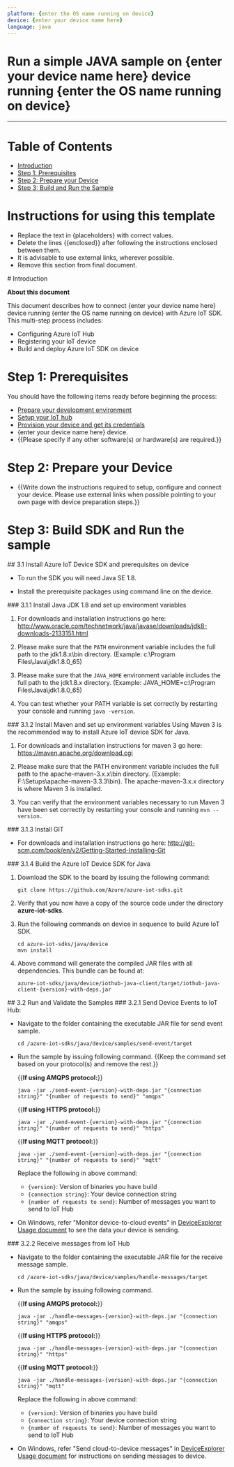 ```yaml
---
platform: {enter the OS name running on device}
device: {enter your device name here}
language: java
---
```


Run a simple JAVA sample on {enter your device name here} device running {enter the OS name running on device}
===
---

# Table of Contents

-   [Introduction](#Introduction)
-   [Step 1: Prerequisites](#Prerequisites)
-   [Step 2: Prepare your Device](#PrepareDevice)
-   [Step 3: Build and Run the Sample](#Build)

# Instructions for using this template

-   Replace the text in {placeholders} with correct values.
-   Delete the lines {{enclosed}} after following the instructions enclosed between them.
-   It is advisable to use external links, wherever possible.
-   Remove this section from final document.

<a name="Introduction"/>
# Introduction

**About this document**

This document describes how to connect {enter your device name here} device running {enter the OS name running on device} with Azure IoT SDK. This multi-step process includes:
-   Configuring Azure IoT Hub
-   Registering your IoT device
-   Build and deploy Azure IoT SDK on device

<a name="Prerequisites"></a>
# Step 1: Prerequisites

You should have the following items ready before beginning the process:

-   [Prepare your development environment][setup-devbox-windows]
-   [Setup your IoT hub][lnk-setup-iot-hub]
-   [Provision your device and get its credentials][lnk-manage-iot-hub]
-   {enter your device name here} device.
-   {{Please specify if any other software(s) or hardware(s) are required.}}

<a name="PrepareDevice"></a>
# Step 2: Prepare your Device
-   {{Write down the instructions required to setup, configure and connect your device. Please use external links when possible pointing to your own page with device preparation steps.}}

<a name="Build"></a>
# Step 3: Build SDK and Run the sample

<a name="Step_3_1"/>
## 3.1 Install Azure IoT Device SDK and prerequisites on device

-   To run the SDK you will need Java SE 1.8.

-   Install the prerequisite packages using command line on the device.

<a name="Step_3_1_1"/>
### 3.1.1  Install Java JDK 1.8 and set up environment variables
        
1.  For downloads and installation instructions go here: <http://www.oracle.com/technetwork/java/javase/downloads/jdk8-downloads-2133151.html>
       
2.  Please make sure that the `PATH` environment variable includes the full path to the jdk1.8.x\bin directory. (Example: c:\Program Files\Java\jdk1.8.0_65)
        
3.  Please make sure that the `JAVA_HOME` environment variable includes the full path to the jdk1.8.x directory. (Example: JAVA_HOME=c:\Program Files\Java\jdk1.8.0_65)

4.  You can test whether your PATH variable is set correctly by restarting your console and running `java -version`.

<a name="Step_3_1_2"/>
### 3.1.2  Install Maven and set up environment variables
Using Maven 3 is the recommended way to install Azure IoT device SDK for Java.

1.  For downloads and installation instructions for maven 3 go here: <https://maven.apache.org/download.cgi>

2.  Please make sure that the PATH environment variable includes the full path to the apache-maven-3.x.x\bin directory. (Example: F:\Setups\apache-maven-3.3.3\bin). The apache-maven-3.x.x directory is where Maven 3 is installed.

2.  You can verify that the environment variables necessary to run Maven 3 have been set correctly by restarting your console and running `mvn --version.`
  
<a name="Step_3_1_3"/>
### 3.1.3  Install GIT

-   For downloads and installation instructions go here:
<http://git-scm.com/book/en/v2/Getting-Started-Installing-Git>


<a name="Step_3_1_4"/>
### 3.1.4 Build the Azure IoT Device SDK for Java

1.  Download the SDK to the board by issuing the following command:

        git clone https://github.com/Azure/azure-iot-sdks.git

2.  Verify that you now have a copy of the source code under the directory **azure-iot-sdks**.

3.  Run the following commands on device in sequence to build Azure IoT SDK.

        cd azure-iot-sdks/java/device
        mvn install

4.  Above command will generate the compiled JAR files with all dependencies. This bundle can be found at:

        azure-iot-sdks/java/device/iothub-java-client/target/iothub-java-client-{version}-with-deps.jar

<a name="Step_3_2"/>
## 3.2 Run and Validate the Samples

<a name="Step_3_2_1"/>
### 3.2.1 Send Device Events to IoT Hub:

-   Navigate to the folder containing the executable JAR file for send event sample.

        cd /azure-iot-sdks/java/device/samples/send-event/target

-   Run the sample by issuing following command.
{{Keep the command set based on your protocol(s) and remove the rest.}}

    {{**If using AMQPS protocol:**}}

        java -jar ./send-event-{version}-with-deps.jar "{connection string}" "{number of requests to send}" "amqps"
    
    {{**If using HTTPS protocol:**}}

        java -jar ./send-event-{version}-with-deps.jar "{connection string}" "{number of requests to send}" "https"

    {{**If using MQTT protocol:**}}

        java -jar ./send-event-{version}-with-deps.jar "{connection string}" "{number of requests to send}" "mqtt"
        
    Replace the following in above command:
    
    -   `{version}`: Version of binaries you have build
    -   `{connection string}`: Your device connection string
    -   `{number of requests to send}`: Number of messages you want to send to IoT Hub

-   On Windows, refer "Monitor device-to-cloud events" in [DeviceExplorer Usage document](https://github.com/Azure/azure-iot-sdks/blob/master/tools/DeviceExplorer/doc/how_to_use_device_explorer.md) to see the data your device is sending.

<a name="Step_3_2_2"/>
### 3.2.2 Receive messages from IoT Hub

-   Navigate to the folder containing the executable JAR file for the receive message sample.

        cd /azure-iot-sdks/java/device/samples/handle-messages/target
     
-   Run the sample by issuing following command.

    {{**If using AMQPS protocol:**}}
   
        java -jar ./handle-messages-{version}-with-deps.jar "{connection string}" "amqps"
    
    {{**If using HTTPS protocol:**}}
   
        java -jar ./handle-messages-{version}-with-deps.jar "{connection string}" "https"
        
     {{**If using MQTT protocol:**}}
   
        java -jar ./handle-messages-{version}-with-deps.jar "{connection string}" "mqtt"

    Replace the following in above command:
    
    -   `{version}`: Version of binaries you have build
    -   `{connection string}`: Your device connection string
    -   `{number of requests to send}`: Number of messages you want to send to IoT Hub

-   On Windows, refer "Send cloud-to-device messages" in [DeviceExplorer Usage document](https://github.com/Azure/azure-iot-sdks/blob/master/tools/DeviceExplorer/doc/how_to_use_device_explorer.md) for instructions on sending messages to device.

[setup-devbox-windows]: https://github.com/Azure/azure-iot-sdks/blob/master/doc/get_started/java-devbox-setup.md
[lnk-setup-iot-hub]: ../../setup_iothub.md
[lnk-manage-iot-hub]: ../../manage_iot_hub.md
